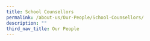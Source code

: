 ```yaml
---
title: School Counsellors
permalink: /about-us/Our-People/School-Counsellors/
description: ""
third_nav_title: Our People
---
```

